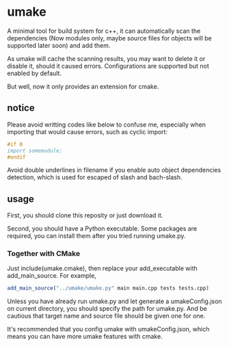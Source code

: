 # umake

A minimal tool for build system for c++, it can automatically scan the dependencies (Now modules only, maybe source files for objects will be supported later soon) and add them.

As umake will cache the scanning results, you may want to delete it or disable it, should it caused errors. Configurations are supported but not enabled by default.

But well, now it only provides an extension for cmake.

## notice 

Please avoid writting codes like below to confuse me, especially when importing that would cause errors, such as cyclic import:

~~~cpp
#if 0
import somemodule; 
#endif
~~~

Avoid double underlines in filename if you enable auto object dependencies detection, which is used for escaped of slash and bach-slash.

## usage

First, you should clone this reposity or just download it.

Second, you should have a Python executable. Some packages are required, you can install them after you tried running umake.py.

### Together with CMake

Just include(umake.cmake), then replace your add_executable with add_main_source. For example, 

~~~CMake
add_main_source("../umake/umake.py" main main.cpp tests tests.cpp)
~~~

Unless you have already run umake.py and let generate a umakeConfig.json on current directory, you should specify the path for umake.py. And be cautious that target name and source file should be given one for one.

It's recommended that you config umake with umakeConfig.json, which means you can have more umake features with cmake.
